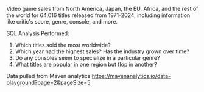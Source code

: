 Video game sales from North America, Japan, the EU, Africa, and the rest of the world for 64,016 titles released from 1971-2024, including information like critic's score, genre, console, and more.

SQL Analysis Performed:
1. Which titles sold the most worldwide?
2. Which year had the highest sales? Has the industry grown over time?
3. Do any consoles seem to specialize in a particular genre?
4. What titles are popular in one region but flop in another?

Data pulled from Maven analytics
https://mavenanalytics.io/data-playground?page=2&pageSize=5
